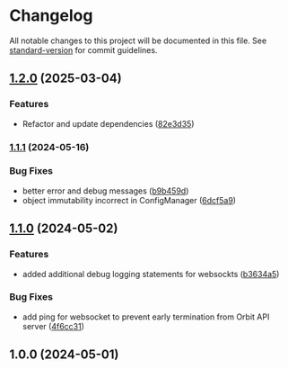 # Changelog

All notable changes to this project will be documented in this file. See [standard-version](https://github.com/conventional-changelog/standard-version) for commit guidelines.

## [1.2.0](https://github.com/billchurch/bhyve-api/compare/v1.1.1...v1.2.0) (2025-03-04)


### Features

* Refactor and update dependencies ([82e3d35](https://github.com/billchurch/bhyve-api/commit/82e3d357160b14d3213066c1aa2cbb21520e5c9a))

### [1.1.1](https://github.com/billchurch/bhyve-api/compare/v1.1.0...v1.1.1) (2024-05-16)


### Bug Fixes

* better error and debug messages ([b9b459d](https://github.com/billchurch/bhyve-api/commit/b9b459db236666701b9b5e46bb33ac7b0c1b1fa5))
* object immutability incorrect in ConfigManager ([6dcf5a9](https://github.com/billchurch/bhyve-api/commit/6dcf5a9066a45067a5c93cfcedebebd3d3d3745f))

## [1.1.0](https://github.com/billchurch/bhyve-api/compare/v1.0.0...v1.1.0) (2024-05-02)


### Features

* added additional debug logging statements for websockts ([b3634a5](https://github.com/billchurch/bhyve-api/commit/b3634a510c3dfe78d5e805b81b040ff5f4bc3fac))


### Bug Fixes

* add ping for websocket to prevent early termination from Orbit API server ([4f6cc31](https://github.com/billchurch/bhyve-api/commit/4f6cc31ef7df476f4a6c10e6040f787020f14136))

## 1.0.0 (2024-05-01)
